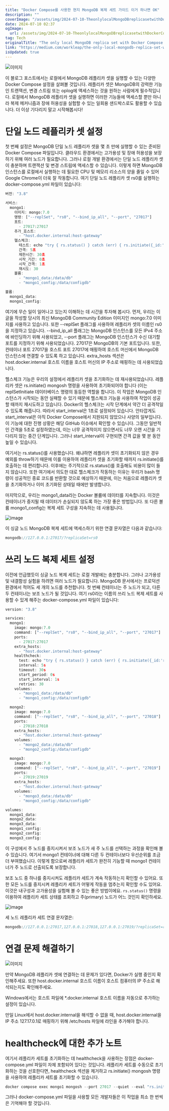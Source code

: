```yaml
---
title: "Docker Compose를 사용한 현지 MongoDB 복제 세트 가이드 이거 하나면 OK"
description: ""
coverImage: "/assets/img/2024-07-10-TheonlylocalMongoDBreplicasetwithDockerComposeguideyoulleverneed_0.png"
date: 2024-07-10 02:37
ogImage: 
  url: /assets/img/2024-07-10-TheonlylocalMongoDBreplicasetwithDockerComposeguideyoulleverneed_0.png
tag: Tech
originalTitle: "The only local MongoDB replica set with Docker Compose guide you’ll ever need!"
link: "https://medium.com/workleap/the-only-local-mongodb-replica-set-with-docker-compose-guide-youll-ever-need-2f0b74dd8384"
isUpdated: true
---
```





![이미지](/assets/img/2024-07-10-TheonlylocalMongoDBreplicasetwithDockerComposeguideyoulleverneed_0.png)

이 블로그 포스트에서는 로컬에서 MongoDB 레플리카 셋을 실행할 수 있는 다양한 Docker Compose 설정을 살펴볼 것입니다. 레플리카 셋은 MongoDB의 강력한 기능인 트랜잭션, 변경 스트림 또는 oplog에 액세스하는 것을 원하는 사람에게 필수적입니다. 로컬에서 MongoDB 레플리카 셋을 실행하면 이러한 기능들에 액세스할 뿐만 아니라 복제 메커니즘과 장애 허용성을 실험할 수 있는 일회용 샌드박스로도 활용할 수 있습니다. 더 이상 기다리지 말고 시작해봅시다!

# 단일 노드 레플리카 셋 설정

첫 번째 설정은 MongoDB 단일 노드 레플리카 셋을 몇 초 만에 실행할 수 있는 준비된 Docker Compose 파일입니다. 클라우드 환경에서는 고가용성 및 장애 허용성을 보장하기 위해 여러 노드가 필요합니다. 그러나 로컬 개발 환경에서는 단일 노드 레플리카 셋이 충분하며 트랜잭션 및 변경 스트림에 액세스할 수 있습니다. 이렇게 하면 MongoDB 인스턴스를 로컬에서 실행하는 데 필요한 CPU 및 메모리 리소스의 양을 줄일 수 있어 Google Chrome이 더욱 잘 작동합니다. 여기 단일 노드 레플리카 셋 rs0를 실행하는 docker-compose.yml 파일이 있습니다:

<div class="content-ad"></div>

```js
버전: "3.8"

서비스:
  mongo1:
    이미지: mongo:7.0
    명령: ["--replSet", "rs0", "--bind_ip_all", "--port", "27017"]
    포트:
      - 27017:27017
    추가_호스트:
      - "host.docker.internal:host-gateway"
    헬스체크:
      테스트: echo "try { rs.status() } catch (err) { rs.initiate({_id:'rs0',members:[{_id:0,host:'host.docker.internal:27017'}]}) }" | mongosh --port 27017 --quiet
      간격: 5초
      제한시간: 30초
      시작_기간: 0초
      시작_간격: 1초
      재시도: 30
    볼륨:
      - "mongo1_data:/data/db"
      - "mongo1_config:/data/configdb"

볼륨:
  mongo1_data:
  mongo1_config:
```

여기에 무슨 일이 일어나고 있는지 이해하는 데 시간을 투자해 봅시다. 먼저, 우리는 이 글을 작성할 당시의 최신 MongoDB Community Edition 이미지인 mongo:7.0 이미지를 사용하고 있습니다. 또한 --replSet 플래그를 사용하여 레플리카 셋의 이름인 rs0을 지정하고 있습니다. --bind_ip_all 플래그는 MongoDB 인스턴스를 모든 IPv4 주소에 바인딩하기 위해 사용되었고, --port 플래그는 MongoDB 인스턴스가 수신 대기할 포트를 지정하기 위해 사용되었습니다. 27017은 MongoDB의 기본 포트입니다. 또한, 컨테이너 포트 27017을 호스트 포트 27017에 매핑하여 호스트 머신에서 MongoDB 인스턴스에 연결할 수 있도록 하고 있습니다. extra_hosts 섹션은 host.docker.internal 호스트 이름을 호스트 머신의 IP 주소로 매핑하는 데 사용되었습니다.

헬스체크 기능은 우리의 설정에서 레플리카 셋을 초기화하는 데 재사용되었습니다. 레플리카 셋은 rs.initiate() mongosh 명령을 사용하여 초기화되어야 합니다 (이는 replSetInitiate 데이터베이스 명령의 동등한 역할을 합니다). 이 작업은 MongoDB 인스턴스가 시작되는 동안 실패할 수 있기 때문에 헬스체크 기능을 사용하여 작업이 성공할 때까지 재시도하고 있습니다. Docker의 헬스체크는 시작 단계에서 약간 더 공격적일 수 있도록 해줍니다. 따라서 start_interval은 1초로 설정되어 있습니다. 안타깝게도 start_interval은 아직 Docker Compose에서 지원되지 않았으나 사양의 일부입니다. 이 기능에 대한 진행 상황은 해당 GitHub 이슈에서 확인할 수 있습니다. 그동안 일반적인 간격을 5초로 설정하였는데, 이는 너무 공격적이지 않으면서도 너무 오랜 시간을 기다리지 않는 중간 단계입니다. 그러나 start_interval이 구현되면 간격 값을 몇 분 동안 높일 수 있습니다.

여기서는 rs.status()를 사용했습니다. 왜냐하면 레플리카 셋이 초기화되지 않은 경우 예외를 throw하기 때문에 이를 이용하여 레플리카 셋을 초기화할 때까지 rs.initiate()를 호출하는 데 편리합니다. 이후에는 주기적으로 rs.status()를 호출해도 비용이 많이 들지 않습니다. 또한 여기에서 의도한 대로 헬스체크가 작동하는 이유는 우리가 bash 명령이 성공적인 종료 코드를 반환할 것으로 예상하기 때문에, 이는 처음으로 레플리카 셋을 초기화하거나 이미 초기화된 상태일 때에만 발생합니다.


<div class="content-ad"></div>

마지막으로, 우리는 mongo1_data라는 Docker 볼륨에 데이터를 지속합니다. 이것은 컨테이너가 중지될 때 데이터가 손실되지 않도록 하는 가장 좋은 방법입니다. 또 다른 볼륨 mongo1_config는 복제 세트 구성을 지속하는 데 사용됩니다.

![image](https://miro.medium.com/v2/resize:fit:1400/1*4FJZGrr5m7VuvOk-SmYxcg.gif)

이 싱글 노드 MongoDB 복제 세트에 액세스하기 위한 연결 문자열은 다음과 같습니다:

```js
mongodb://127.0.0.1:27017/?replicaSet=rs0
```

<div class="content-ad"></div>

# 쓰리 노드 복제 세트 설정

이전에 언급했듯이 싱글 노드 복제 세트는 로컬 개발에는 충분합니다. 그러나 고가용성 및 내결함성 실험을 하려면 여러 노드가 필요합니다. MongoDB 문서에서는 프로덕션 환경에서 적어도 세 개의 노드를 추천합니다. 첫 번째 컨테이너는 주 노드가 되고, 다른 두 컨테이너는 보조 노드가 될 것입니다. 여기 rs0라는 이름의 쓰리 노드 복제 세트를 사용할 수 있게 해주는 docker-compose.yml 파일이 있습니다:

```js
version: "3.8"

services:
  mongo1:
    image: mongo:7.0
    command: ["--replSet", "rs0", "--bind_ip_all", "--port", "27017"]
    ports:
      - 27017:27017
    extra_hosts:
      - "host.docker.internal:host-gateway"
    healthcheck:
      test: echo "try { rs.status() } catch (err) { rs.initiate({_id:'rs0',members:[{_id:0,host:'host.docker.internal:27017',priority:1},{_id:1,host:'host.docker.internal:27018',priority:0.5},{_id:2,host:'host.docker.internal:27019',priority:0.5}]}) }" | mongosh --port 27017 --quiet
      interval: 5s
      timeout: 30s
      start_period: 0s
      start_interval: 1s
      retries: 30
    volumes:
      - "mongo1_data:/data/db"
      - "mongo1_config:/data/configdb"

  mongo2:
    image: mongo:7.0
    command: ["--replSet", "rs0", "--bind_ip_all", "--port", "27018"]
    ports:
      - 27018:27018
    extra_hosts:
      - "host.docker.internal:host-gateway"
    volumes:
      - "mongo2_data:/data/db"
      - "mongo2_config:/data/configdb"

  mongo3:
    image: mongo:7.0
    command: ["--replSet", "rs0", "--bind_ip_all", "--port", "27019"]
    ports:
      - 27019:27019
    extra_hosts:
      - "host.docker.internal:host-gateway"
    volumes:
      - "mongo3_data:/data/db"
      - "mongo3_config:/data/configdb"

volumes:
  mongo1_data:
  mongo2_data:
  mongo3_data:
  mongo1_config:
  mongo2_config:
  mongo3_config:
```

이 구성에서 주 노드를 중지시켜서 보조 노드가 새 주 노드를 선택하는 과정을 확인해 볼 수 있습니다. 여기서 mongo1 컨테이너에 대해 다른 두 컨테이너보다 우선순위를 조금 더 부여했습니다. 이렇게 함으로써 레플리카 세트가 완전히 기능할 때 mongo1 컨테이너가 주 노드로 선출되도록 보장합니다.

<div class="content-ad"></div>

보조 노드 중 하나를 중지시켜도 레플리카 세트가 계속 작동하는지 확인할 수 있어요. 또한 모든 노드를 중지시켜 레플리카 세트가 어떻게 작동을 멈추는지 확인할 수도 있어요. 이것은 내구성과 고가용성을 실험해 볼 수 있는 좋은 방법이에요. `rs.status()` 명령을 이용하여 레플리카 세트 상태를 조회하고 주(primary) 노드가 어느 것인지 확인하세요.

![image](https://miro.medium.com/v2/resize:fit:1400/1*w9Oxx6FtrIJ4SMj2ySOApA.gif)

세 노드 레플리카 세트 연결 문자열은:

```js
mongodb://127.0.0.1:27017,127.0.0.1:27018,127.0.0.1:27019/?replicaSet=rs0
```

<div class="content-ad"></div>

# 연결 문제 해결하기

![이미지](/assets/img/2024-07-10-TheonlylocalMongoDBreplicasetwithDockerComposeguideyoulleverneed_1.png)

만약 MongoDB 레플리카 셋에 연결하는 데 문제가 있다면, Docker가 실행 중인지 확인해주세요. 또한 host.docker.internal 호스트 이름이 호스트 컴퓨터의 IP 주소로 해석되는지도 확인해주세요.

Windows에서는 호스트 파일에 *.docker.internal 호스트 이름을 자동으로 추가하는 설정이 있습니다.

<div class="content-ad"></div>

만일 Linux에서 host.docker.internal을 해석할 수 없을 때, host.docker.internal을 IP 주소 127.17.0.1로 매핑하기 위해 /etc/hosts 파일에 라인을 추가해야 합니다.

# healthcheck에 대한 추가 노트

여기서 레플리카 세트를 초기화하는 데 healthcheck을 사용하는 장점은 docker-compose.yml 파일이 자체 포함되어 있다는 것입니다. 레플리카 세트를 수동으로 초기화하는 것을 선호한다면, healthcheck 섹션을 제거하고 rs.initiate() mongosh 명령을 사용하여 레플리카 세트를 초기화할 수 있습니다.

```js
docker compose exec mongo1 mongosh --port 27017 --quiet --eval "rs.initiate({...})" --json relaxed
```

<div class="content-ad"></div>

그러나 docker-compose.yml 파일을 사용할 모든 개발자들은 이 작업을 최소 한 번씩은 기억해야 할 것입니다.